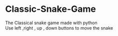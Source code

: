# Classic-Snake-Game
The Classical snake game made with python 
<br>
Use left ,right , up , down buttons to move the snake
